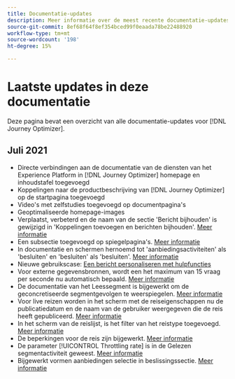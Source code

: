 ```yaml
---
title: Documentatie-updates
description: Meer informatie over de meest recente documentatie-updates
source-git-commit: 8ef68f64f8ef354bced99f0eaada78be22488920
workflow-type: tm+mt
source-wordcount: '198'
ht-degree: 15%

---
```



# Laatste updates in deze documentatie

Deze pagina bevat een overzicht van alle documentatie-updates voor [!DNL Journey Optimizer].

## Juli 2021

* Directe verbindingen aan de documentatie van de diensten van het Experience Platform in [!DNL Journey Optimizer] homepage en inhoudstafel toegevoegd
* Koppelingen naar de productbeschrijving van [!DNL Journey Optimizer] op de startpagina toegevoegd
* Video&#39;s met zelfstudies toegevoegd op documentpagina&#39;s
* Geoptimaliseerde homepage-images
* Verplaatst, verbeterd en de naam van de sectie &#39;Bericht bijhouden&#39; is gewijzigd in &#39;Koppelingen toevoegen en berichten bijhouden&#39;. [Meer informatie](message-tracking.md)
* Een subsectie toegevoegd op spiegelpagina&#39;s. [Meer informatie](message-tracking.md#mirror-page)
* In documentatie en schermen hernoemd tot &#39;aanbiedingsactiviteiten&#39; als &#39;besluiten&#39; en &#39;besluiten&#39; als &#39;besluiten&#39;. [Meer informatie](offers/get-started/starting-offer-decisioning.md)
* Nieuwe gebruikscase: [Een bericht personaliseren met hulpfuncties](personalization/personalization-use-case-helper-functions.md)
* Voor externe gegevensbronnen, wordt een het maximum van 15 vraag per seconde nu automatisch bepaald. [Meer informatie](configuration/external-systems.md#capping)
* De documentatie van het Leessegment is bijgewerkt om de geconcretiseerde segmentgevolgen te weerspiegelen. [Meer informatie](building-journeys/read-segment.md)
* Voor live reizen worden in het scherm met de reiseigenschappen nu de publicatiedatum en de naam van de gebruiker weergegeven die de reis heeft gepubliceerd. [Meer informatie](building-journeys/journey-gs.md#change-properties)
* In het scherm van de reislijst, is het filter van het reistype toegevoegd. [Meer informatie](user-interface.md#section_lgm_hpz_pgb)
* De beperkingen voor de reis zijn bijgewerkt. [Meer informatie](building-journeys/limitations.md)
* De parameter [!UICONTROL Throttling rate] is in de Gelezen segmentactiviteit geweest. [Meer informatie](building-journeys/read-segment.md#configuring-segment-trigger-activity)
* Bijgewerkt vormen aanbiedingen selectie in beslissingssectie. [Meer informatie](offers/offer-activities/configure-offer-selection.md)
 